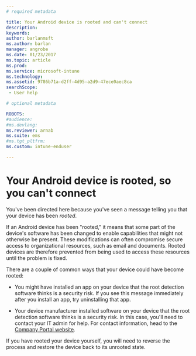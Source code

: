 ```yaml
---
# required metadata

title: Your Android device is rooted and can't connect
description:
keywords:
author: barlanmsft
ms.author: barlan
manager: angrobe
ms.date: 01/23/2017
ms.topic: article
ms.prod:
ms.service: microsoft-intune
ms.technology:
ms.assetid: 9786b71a-d2ff-4d95-a2d9-47ece0aec8ca
searchScope:
 - User help

# optional metadata

ROBOTS:  
#audience:
#ms.devlang:
ms.reviewer: arnab
ms.suite: ems
#ms.tgt_pltfrm:
ms.custom: intune-enduser

---
```


# Your Android device is rooted, so you can't connect

You've been directed here because you've seen a message telling you that your device has been _rooted_.

If an Android device has been "rooted," it means that some part of the device's software has been changed to enable capabilities that might not otherwise be present. These modifications can often compromise secure access to organizational resources, such as email and documents. Rooted devices are therefore prevented from being used to access these resources until the problem is fixed.  

There are a couple of common ways that your device could have become rooted:

- You might have installed an app on your device that the root detection software thinks is a security risk. If you see this message immediately after you install an app, try uninstalling that app.

- Your device manufacturer installed software on your device that the root detection software thinks is a security risk. In this case, you'll need to contact your IT admin for help. For contact information, head to the [Company Portal website](http://portal.manage.microsoft.com).

If you have rooted your device yourself, you will need to reverse the process and restore the device back to its unrooted state.
